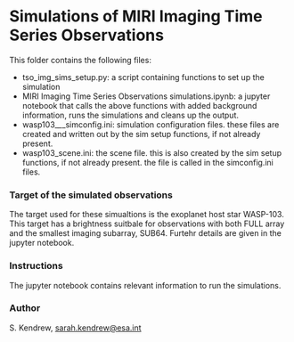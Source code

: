 # Simulations of MIRI Imaging Time Series Observations

This folder contains the following files:

* tso_img_sims_setup.py: a script containing functions to set up the simulation
* MIRI Imaging Time Series Observations simulations.ipynb: a jupyter notebook that calls the above functions with added background information, runs the simulations and cleans up the output.
* wasp103_*_*_simconfig.ini: simulation configuration files. these files are created and written out by the sim setup functions, if not already present.
* wasp103_scene.ini: the scene file. this is also created by the sim setup functions, if not already present. the file is called in the simconfig.ini files.

### Target of the simulated observations

The target used for these simualtions is the exoplanet host star WASP-103. This target has a brightness suitbale for observations with both FULL array and the smallest imaging subarray, SUB64. Furtehr details are given in the jupyter notebook.

### Instructions

The jupyter notebook contains relevant information to run the simulations. 

### Author

S. Kendrew, sarah.kendrew@esa.int